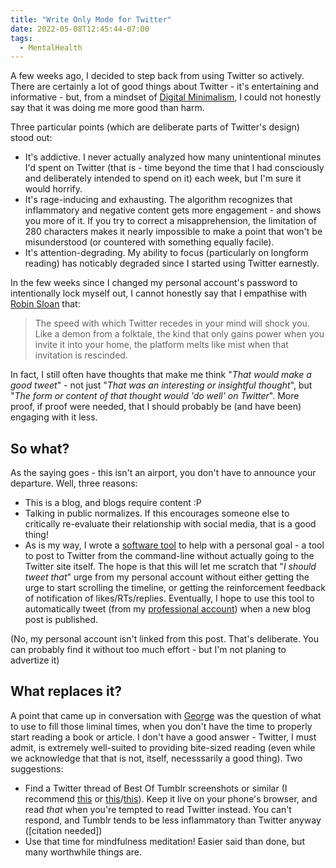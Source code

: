 ```yaml
---
title: "Write Only Mode for Twitter"
date: 2022-05-08T12:45:44-07:00
tags:
  - MentalHealth
---
```

A few weeks ago, I decided to step back from using Twitter so actively. There are certainly a lot of good things about Twitter - it's entertaining and informative - but, from a mindset of [Digital Minimalism](https://www.calnewport.com/books/digital-minimalism/), I could not honestly say that it was doing me more good than harm.
<!--more-->
Three particular points (which are deliberate parts of Twitter's design) stood out:
* It's addictive. I never actually analyzed how many unintentional minutes I'd spent on Twitter (that is - time beyond the time that I had consciously and deliberately intended to spend on it) each week, but I'm sure it would horrify.
* It's rage-inducing and exhausting. The algorithm recognizes that inflammatory and negative content gets more engagement - and shows you more of it. If you try to correct a misapprehension, the limitation of 280 characters makes it nearly impossible to make a point that won't be misunderstood (or countered with something equally facile).
* It's attention-degrading. My ability to focus (particularly on longform reading) has noticably degraded since I started using Twitter earnestly.

In the few weeks since I changed my personal account's password to intentionally lock myself out, I cannot honestly say that I empathise with [Robin Sloan](https://www.robinsloan.com/lab/lost-thread/) that:

> The speed with which Twitter recedes in your mind will shock you. Like a demon from a folktale, the kind that only gains power when you invite it into your home, the platform melts like mist when that invitation is rescinded.

In fact, I still often have thoughts that make me think "_That would make a good tweet_" - not just "_That was an interesting or insightful thought_", but "_The form or content of that thought would 'do well' on Twitter_". More proof, if proof were needed, that I should probably be (and have been) engaging with it less.

## So what?

As the saying goes - this isn't an airport, you don't have to announce your departure. Well, three reasons:
* This is a blog, and blogs require content :P
* Talking in public normalizes. If this encourages someone else to critically re-evaluate their relationship with social media, that is a good thing!
* As is my way, I wrote a [software tool](https://github.com/scubbo/writeOnlyTwitter) to help with a personal goal - a tool to post to Twitter from the command-line without actually going to the Twitter site itself. The hope is that this will let me scratch that "_I should tweet that_" urge from my personal account without either getting the urge to start scrolling the timeline, or getting the reinforcement feedback of notification of likes/RTs/replies. Eventually, I hope to use this tool to automatically tweet (from my [professional account](https://twitter.com/jacksquaredson/)) when a new blog post is published.

(No, my personal account isn't linked from this post. That's deliberate. You can probably find it without too much effort - but I'm not planing to advertize it)

## What replaces it?

A point that came up in conversation with [George](https://www.georgelockett.com/shards) was the question of what to use to fill those liminal times, when you don't have the time to properly start reading a book or article. I don't have a good answer - Twitter, I must admit, is extremely well-suited to providing bite-sized reading (even while we acknowledge that that is not, itself, necesssarily a good thing). Two suggestions:
* Find a Twitter thread of Best Of Tumblr screenshots or similar (I recommend [this](https://twitter.com/exaltiora/status/1523422802711171072) or [this](https://twitter.com/woniiwasp/status/1522763544751747072)/[this](https://twitter.com/xoDrVenture/status/1188222250513850373)). Keep it live on your phone's browser, and read _that_ when you're tempted to read Twitter instead. You can't respond, and Tumblr tends to be less inflammatory than Twitter anyway ([citation needed])
* Use that time for mindfulness meditation! Easier said than done, but many worthwhile things are.
